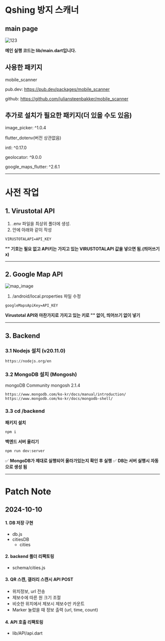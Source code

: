 # Qshing 방지 스캐너

## main page

![123](./image/123.jpg)

**메인 실행 코드는 lib/main.dart입니다.**

## 사용한 패키지

mobile_scanner

pub.dev: https://pub.dev/packages/mobile_scanner

github: https://github.com/juliansteenbakker/mobile_scanner

## 추가로 설치가 필요한 패키지(더 있을 수도 있음)

image_picker: ^1.0.4

flutter_dotenv(버전 상관없음)

intl: ^0.17.0

geolocator: ^9.0.0

google_maps_flutter: ^2.6.1

---

# 사전 작업

## 1. Virustotal API

1. .env 파일을 최상위 폴더에 생성.
2. 안에 아래와 같이 작성

```
VIRUSTOTALAPI=API_KEY
```

**"" 기호는 필요 없고 API키는 가지고 있는 VIRUSTOTALAPI 값을 넣으면 됨.(띄어쓰기 x)**

---

## 2. Google Map API

![map_image](./image/map_image.jpg)

1. /android/local.properties 파일 수정

```
googleMapsApiKey=API_KEY
```

**Virustotal API와 마찬가지로 가지고 있는 키로 "" 없이, 띄어쓰기 없이 넣기**

---

## 3. Backend

### 3.1 Nodejs 설치 (v20.11.0)

```
https://nodejs.org/en
```

### 3.2 MongoDB 설치 (Mongosh)

mongoDB Community
mongosh 2.1.4

```
https://www.mongodb.com/ko-kr/docs/manual/introduction/
https://www.mongodb.com/ko-kr/docs/mongodb-shell/
```

### 3.3 cd /backend

**패키지 설치**

```
npm i
```

**백엔드 서버 올리기**

```
npm run dev:server
```

✅ **MongoDB가 제대로 실행되어 올라가있는지 확인 후 실행**
✅ **DB는 서버 실행시 자동으로 생성 됨**

---

# Patch Note

## 2024-10-10

#### 1. DB 저장 구현

- db.js
- citiesDB
  - cities

#### 2. backend 폴더 리팩토링

- schema/cities.js

#### 3. QR 스캔, 갤러리 스캔시 API POST

- 위치정보, url 전송
- 제보수에 따른 원 크기 조절
- 비슷한 위치에서 제보시 제보수만 카운트
- Marker 눌렀을 때 정보 출력 (url, time, count)

#### 4. API 호출 리팩토링

- lib/API/api.dart
